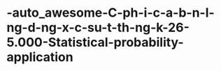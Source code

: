 # -auto_awesome-C-ph-i-c-a-b-n-l-ng-d-ng-x-c-su-t-th-ng-k-26-5.000-Statistical-probability-application